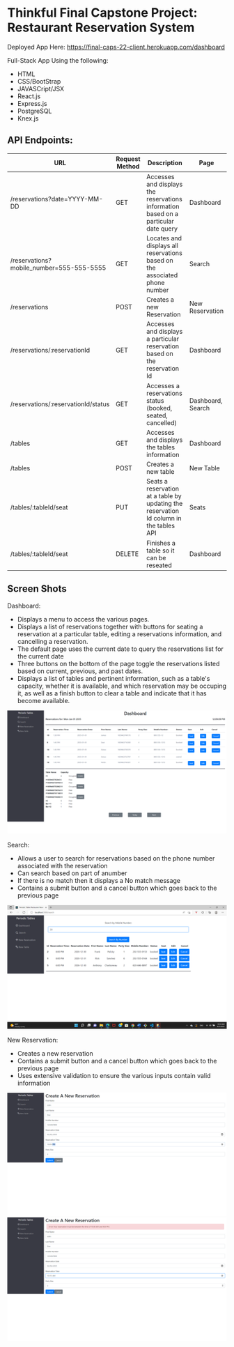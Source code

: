 # Thinkful Final Capstone Project: Restaurant Reservation System

Deployed App Here: https://final-caps-22-client.herokuapp.com/dashboard

Full-Stack App Using the following:
- HTML
- CSS/BootStrap
- JAVASCript/JSX
- React.js
- Express.js
- PostgreSQL
- Knex.js

## API Endpoints:

| URL | Request Method | Description | Page |
| --- | -------------- | ---------------------------------------------------- | ----- |
|/reservations?date=YYYY-MM-DD | GET | Accesses and displays the reservations information based on a particular date query | Dashboard |
| /reservations?mobile_number=555-555-5555 | GET | Locates and displays all reservations based on the associated phone number | Search |
| /reservations | POST | Creates a new Reservation | New Reservation |
| /reservations/:reservationId | GET | Accesses and displays a particular reservation based on the reservation Id | Dashboard |
| /reservations/:reservationId/status | GET | Accesses a reservations status (booked, seated, cancelled) | Dashboard, Search |
| /tables | GET | Accesses and displays the tables information | Dashboard |
| /tables | POST | Creates a new table | New Table |
| /tables/:tableId/seat | PUT | Seats a reservation at a table by updating the reservation Id column in the tables API | Seats |
| /tables/:tableId/seat | DELETE | Finishes a table so it can be reseated | Dashboard |

## Screen Shots

Dashboard:

- Displays a menu to access the various pages.
- Displays a list of reservations together with buttons for seating a reservation at a particular table, editing a reservations information, and cancelling a reservation.
- The default page uses the current date to query the reservations list for the current date
- Three buttons on the bottom of the page toggle the reservations listed based on current, previous, and past dates.
- Displays a list of tables and pertinent information, such as a table's capacity, whether it is available, and which reservation may be occuping it, as well as a finish button to clear a table and indicate that it has become available.
 

![dashboard](./front-end/src/layout/pictures/us-01-submit-after.png)  

Search:

- Allows a user to search for reservations based on the phone number associated with the reservation
- Can search based on part of anumber
- If there is no match then it displays a No match message
- Contains a submit button and a cancel button which goes back to the previous page

![Search](./front-end/src/layout/pictures/us-07-search2.png)


New Reservation:

- Creates a new reservation
- Contains a submit button and a cancel button which goes back to the previous page
- Uses extensive validation to ensure the various inputs contain valid information

![New Reservation](./front-end/src/layout/pictures/us-02-reservation-almost-closing-before.png)
![New Reservation](./front-end/src/layout/pictures/us-02-reservation-too-early-after.png)
